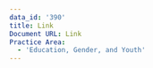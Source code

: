 ```yaml
---
data_id: '390'
title: Link
Document URL: Link
Practice Area:
  - 'Education, Gender, and Youth'
---
```

